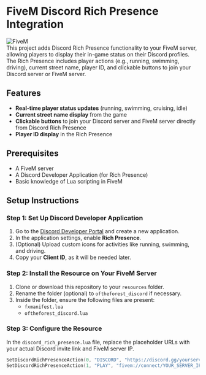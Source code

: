 # FiveM Discord Rich Presence Integration

![FiveM](https://img.shields.io/badge/FiveM-OfTheForest--DiscordRichPresence-purple.svg)  
This project adds Discord Rich Presence functionality to your FiveM server, allowing players to display their in-game status on their Discord profiles. The Rich Presence includes player actions (e.g., running, swimming, driving), current street name, player ID, and clickable buttons to join your Discord server or FiveM server.

## Features
- **Real-time player status updates** (running, swimming, cruising, idle)
- **Current street name display** from the game
- **Clickable buttons** to join your Discord server and FiveM server directly from Discord Rich Presence
- **Player ID display** in the Rich Presence

## Prerequisites
- A FiveM server
- A Discord Developer Application (for Rich Presence)
- Basic knowledge of Lua scripting in FiveM

## Setup Instructions

### Step 1: Set Up Discord Developer Application
1. Go to the [Discord Developer Portal](https://discord.com/developers/applications) and create a new application.
2. In the application settings, enable **Rich Presence**.
3. (Optional) Upload custom icons for activities like running, swimming, and driving.
4. Copy your **Client ID**, as it will be needed later.

### Step 2: Install the Resource on Your FiveM Server
1. Clone or download this repository to your `resources` folder.
2. Rename the folder (optional) to `oftheforest_discord` if necessary.
3. Inside the folder, ensure the following files are present:
   - `fxmanifest.lua`
   - `oftheforest_discord.lua`

### Step 3: Configure the Resource
In the `discord_rich_presence.lua` file, replace the placeholder URLs with your actual Discord invite link and FiveM server IP.

```lua
SetDiscordRichPresenceAction(0, "DISCORD", "https://discord.gg/yourserver") -- Replace with your Discord invite link
SetDiscordRichPresenceAction(1, "PLAY", "fivem://connect/YOUR_SERVER_IP") -- Replace with your FiveM server IP

